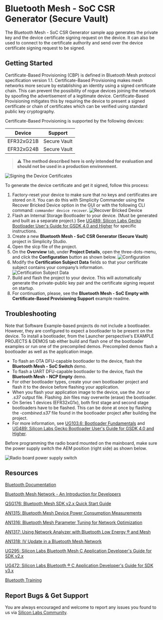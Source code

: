 # Bluetooth Mesh - SoC CSR Generator (Secure Vault)

The Bluetooth Mesh - SoC CSR Generator sample app generates the private key and the device certificate signing request on the device. It can also be used to connect to the certificate authority and send over the device certificate signing request to be signed.

## Getting Started

Certificate-Based Provisioning (CBP) is defined in Bluetooth Mesh protocol specification version 1.1. Certificate-Based Provisioning makes mesh networks more secure by establishing an identity using a signed certificate chain. This can prevent the possibility of rogue devices joining the network by spoofing the advertisement of a legitimate device. Certificate-Based Provisioning mitigates this by requiring the device to present a signed certificate or chain of certificates which can be verified using standard
public key cryptography.

Certificate-Based Provisioning is supported by the following devices:

| Device     | Support      |
|------------|--------------|
| EFR32xG21B | Secure Vault |
| EFR32xG24B | Secure Vault |

> ⚠ **The method described here is only intended for evaluation and should not be used in a production environment.**

![Signing the Device Certificates](readme_img1.png)

To generate the device certificate and get it signed, follow this process:

1. Factory-reset your device to make sure that no keys and certificates are stored on it. You can do this with Simplicity Commander
using the Recover Bricked Device option in the GUI or with the following CLI command: `commander device recover`.
![Recover Bricked Device](readme_img2.png)
2. Flash an Internal Storage Bootloader to your device. (Must be generated and built as a separate project.) See [UG489: Silicon Labs Gecko Bootloader User's Guide for GSDK 4.0 and Higher](https://cn.silabs.com/documents/public/user-guides/ug489-gecko-bootloader-user-guide-gsdk-4.pdf) for specific instructions.
3. Create a new **Bluetooth Mesh - SoC CSR Generator (Secure Vault)** project in Simplicity Studio.
4. Open the slcp file of the project.
5. On the **Overview** tab, under **Project Details**, open the three-dots-menu, and click the **Configuration** button as shown below.
![Configuration](readme_img3.png)
6. Modify the **Certification Subject Data** fields so that your certificate subject contains your company’s information.
![Certification Subject Data](readme_img4.png)
7. Build and flash the project to your device. This will automatically generate the private-public key pair and the certificate signing
request on startup.
8. For continuation, please, see the **Bluetooth Mesh - SoC Empty with Certificate-Based Provisioning Support** example readme.

## Troubleshooting

Note that Software Example-based projects do not include a bootloader. However, they are configured to expect a bootloader to be present on the device. To install a bootloader, from the Launcher perspective's EXAMPLE PROJECTS & DEMOS tab either build and flash one of the bootloader examples or run one of the precompiled demos. Precompiled demos flash a bootloader as well as the application image.

- To flash an OTA DFU-capable bootloader to the device, flash the **Bluetooth Mesh - SoC Switch** demo.
- To flash a UART DFU-capable bootloader to the device, flash the **Bluetooth Mesh - NCP Empty** demo.
- For other bootloader types, create your own bootloader project and flash it to the device before flashing your application.
- When you flash your application image to the device, use the *.hex* or *.s37* output file. Flashing *.bin* files may overwrite (erase) the bootloader.
- On Series 1 devices (EFR32xG1x), both first stage and second stage bootloaders have to be flashed. This can be done at once by flashing the *-combined.s37* file found in the bootloader project after building the project.
- For more information, see [UG103.6: Bootloader Fundamentals](https://www.silabs.com/documents/public/user-guides/ug103-06-fundamentals-bootloading.pdf) and [UG489: Silicon Labs Gecko Bootloader User's Guide for GSDK 4.0 and Higher](https://cn.silabs.com/documents/public/user-guides/ug489-gecko-bootloader-user-guide-gsdk-4.pdf).

Before programming the radio board mounted on the mainboard, make sure the power supply switch the AEM position (right side) as shown below.

![Radio board power supply switch](readme_img0.png)

## Resources

[Bluetooth Documentation](https://docs.silabs.com/bluetooth/latest/)

[Bluetooth Mesh Network - An Introduction for Developers](https://www.bluetooth.com/wp-content/uploads/2019/03/Mesh-Technology-Overview.pdf)

[QSG176: Bluetooth Mesh SDK v2.x Quick Start Guide](https://www.silabs.com/documents/public/quick-start-guides/qsg176-bluetooth-mesh-sdk-v2x-quick-start-guide.pdf)

[AN1315: Bluetooth Mesh Device Power Consumption Measurements](https://www.silabs.com/documents/public/application-notes/an1315-bluetooth-mesh-power-consumption-measurements.pdf)

[AN1316: Bluetooth Mesh Parameter Tuning for Network Optimization](https://www.silabs.com/documents/public/application-notes/an1316-bluetooth-mesh-network-optimization.pdf)

[AN1317: Using Network Analyzer with Bluetooth Low Energy ® and Mesh](https://www.silabs.com/documents/public/application-notes/an1317-network-analyzer-with-bluetooth-mesh-le.pdf)

[AN1318: IV Update in a Bluetooth Mesh Network](https://www.silabs.com/documents/public/application-notes/an1318-bluetooth-mesh-iv-update.pdf)

[UG295: Silicon Labs Bluetooth Mesh C Application Developer's Guide for SDK v2.x](https://www.silabs.com/documents/public/user-guides/ug295-bluetooth-mesh-dev-guide.pdf)

[UG472: Silicon Labs Bluetooth ® C Application Developer's Guide for SDK v3.x](https://www.silabs.com/documents/public/user-guides/ug434-bluetooth-c-soc-dev-guide-sdk-v3x.pdf)

[Bluetooth Training](https://www.silabs.com/support/training/bluetooth)

## Report Bugs & Get Support

You are always encouraged and welcome to report any issues you found to us via [Silicon Labs Community](https://www.silabs.com/community).
